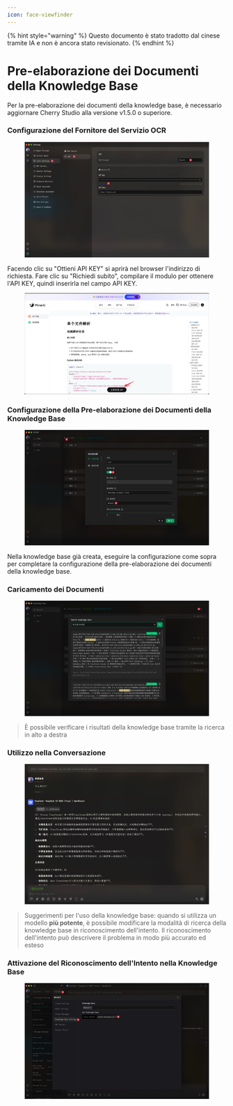 ```yaml
---
icon: face-viewfinder
---
```


{% hint style="warning" %}
Questo documento è stato tradotto dal cinese tramite IA e non è ancora stato revisionato.
{% endhint %}

# Pre-elaborazione dei Documenti della Knowledge Base

Per la pre-elaborazione dei documenti della knowledge base, è necessario aggiornare Cherry Studio alla versione v1.5.0 o superiore.

### Configurazione del Fornitore del Servizio OCR

<figure><img src="../.gitbook/assets/CleanShot 2025-06-03 at 11.50.10@2x (1).jpg" alt=""><figcaption></figcaption></figure>

Facendo clic su "Ottieni API KEY" si aprirà nel browser l'indirizzo di richiesta. Fare clic su "Richiedi subito", compilare il modulo per ottenere l'API KEY, quindi inserirla nel campo API KEY.

<figure><img src="../.gitbook/assets/CleanShot 2025-06-03 at 11.51.55@2x.jpg" alt=""><figcaption></figcaption></figure>

### Configurazione della Pre-elaborazione dei Documenti della Knowledge Base

<figure><img src="../.gitbook/assets/CleanShot 2025-06-03 at 20.01.03@2x.jpg" alt=""><figcaption></figcaption></figure>

Nella knowledge base già creata, eseguire la configurazione come sopra per completare la configurazione della pre-elaborazione dei documenti della knowledge base.

### Caricamento dei Documenti

<figure><img src="../.gitbook/assets/CleanShot 2025-06-03 at 12.01.59@2x.jpg" alt=""><figcaption></figcaption></figure>

> È possibile verificare i risultati della knowledge base tramite la ricerca in alto a destra

### Utilizzo nella Conversazione

<figure><img src="../.gitbook/assets/CleanShot 2025-06-03 at 14.11.00@2x.jpg" alt=""><figcaption></figcaption></figure>

> Suggerimenti per l'uso della knowledge base: quando si utilizza un modello **più potente**, è possibile modificare la modalità di ricerca della knowledge base in riconoscimento dell'intento. Il riconoscimento dell'intento può descrivere il problema in modo più accurato ed esteso

### Attivazione del Riconoscimento dell'Intento nella Knowledge Base

<figure><img src="../.gitbook/assets/CleanShot 2025-06-03 at 14.12.47@2x.jpg" alt=""><figcaption></figcaption></figure>